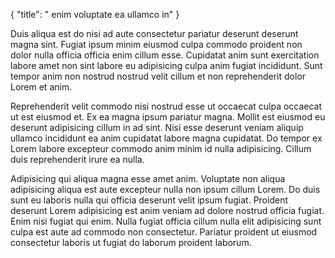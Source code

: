 {
  "title": " enim voluptate ea ullamco in"
}

Duis aliqua est do nisi ad aute consectetur pariatur deserunt deserunt magna sint. Fugiat ipsum minim eiusmod culpa commodo proident non dolor nulla officia officia enim cillum esse. Cupidatat anim sunt exercitation labore amet non sint labore eu adipisicing culpa anim fugiat incididunt. Sunt tempor anim non nostrud nostrud velit cillum et non reprehenderit dolor Lorem et anim.

Reprehenderit velit commodo nisi nostrud esse ut occaecat culpa occaecat ut est eiusmod et. Ex ea magna ipsum pariatur magna. Mollit est eiusmod eu deserunt adipisicing cillum in ad sint. Nisi esse deserunt veniam aliquip ullamco incididunt ea anim cupidatat labore magna cupidatat. Do tempor ex Lorem labore excepteur commodo anim minim id nulla adipisicing. Cillum duis reprehenderit irure ea nulla.

Adipisicing qui aliqua magna esse amet anim. Voluptate non aliqua adipisicing aliqua est aute excepteur nulla non ipsum cillum Lorem. Do duis sunt eu laboris nulla qui officia deserunt velit ipsum fugiat. Proident deserunt Lorem adipisicing est anim veniam ad dolore nostrud officia fugiat. Enim nisi fugiat qui enim. Nulla fugiat officia cillum nulla elit adipisicing sunt culpa est aute ad commodo non consectetur. Pariatur proident ut eiusmod consectetur laboris ut fugiat do laborum proident laborum.